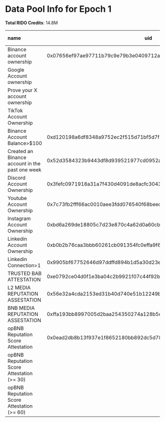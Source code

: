 # Data Pool Info for Epoch 1

**Total RIDO Credits**: 14.8M

| name                                            | uid                                                                | xp  |t1 |t2 | s | reward epoch |
| :---------------------------------------------- | ------------------------------------------------------------------ | --- | - | - | - | -----------: |
| Binance account ownership                       | 0x07656ef97ae97711b79c9e79b3e0409712a8bb9bf26f3495ad15f48cdd49cfac | 100 | 1 | 4 | 4 | 3M           |
| Google Account ownership                        |                                                                    | 60  |   |   |   |              |
| Prove your X account ownership                  |                                                                    | 60  |   |   |   |              |
| TikTok Account Ownership                        |                                                                    | 80  |   |   |   |              |
| Binance Account Balance>$100                    | 0xd120198a6df8348a9752ec2f515d71bf5d7f262ca8c1db21a1cca7049239cf5f | 100 | 1 | 4 | 1 | 1M           |
| Created an Binance account in the past one week | 0x52d3584323b9443df8d939521977cd0952a71ce704d23902819826f18f02138b | 100 | 1 | 4 | 1 | 1M           |
| Discord Account Ownership                       | 0x3fefc0971918a31a7f430d4091de8acfc30433495b487864cbcf21e16e616cf6 | 60  | 1 | 4 | 1 | 0.6M         |
| Youtube Account Ownership                       | 0x7c73fb2fff66ac0010aee3fdd076540f68beed5f8b53d41a6d75e4d9243490f4 | 80  | 1 | 4 | 1 | 0.8M         |
| Instagram Account Ownership                     | 0xbd6a269de18805c7d23e870c4a62d0a60cb0e3cdc1d7269ac0cc6479602bdae4 | 80  | 1 | 4 | 1 | 0.8M         |
| Linkedin Account Ownership                      | 0xb0b2b76caa3bbb60261cb091354fc0effa9f6e04d0a2bbb6b6e593b8c567b46a | 80  | 1 | 4 | 1 | 0.8M         |
| Linkedin Connection>1                           | 0x9905bf67752646d97ddffd894b1d5a30d23ea30ca35aa8c8100f0fe92a4c225e | 80  | 1 | 4 | 1 | 0.8M         |
| TRUSTED BAB ATTESTATION                         | 0xe0792ce04d0f1e3ba04c2b9921f07c44f92b07c4bc02b3de7d4db48c33330180 | 100 | 1 | 4 | 1 | 1M           |
| L2 MEDIA REPUTATION ASSESTATION                 | 0x56e32a4cda2153ed31b40d740e51b12249b1e47b3ff3ea08183bd771dfb0a62b | 100 | 1 | 4 | 1 | 1M           |
| BNB MEDIA REPUTATION ASSESTATION                | 0xffa193bb8997005d2baa254350274a128b5e8911b650fcc70e1dbb49f29982ac | 100 | 1 | 4 | 1 | 1M           |
| opBNB Reputation Score Attestation              | 0x0ead2db8b13f937e1f8652180bb892dc5d78ee63d4b1564abd71ce0a3a304d7d | 100 | 1 | 4 | 3 | 3M           |
| opBNB Reputation Score Attestation (>= 30)      |                                                                    | 100 |   |   |   |              |
| opBNB Reputation Score Attestation (>= 60)      |                                                                    | 100 |   |   |   |              |  
